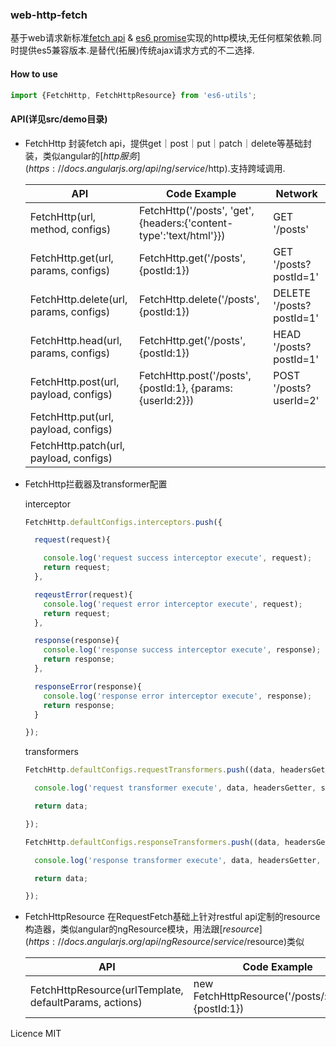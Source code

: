 ### web-http-fetch
基于web请求新标准[fetch api](https://fetch.spec.whatwg.org/) & [es6 promise](https://developer.mozilla.org/en-US/docs/Web/JavaScript/Reference/Global_Objects/Promise)实现的http模块,无任何框架依赖.同时提供es5兼容版本.是替代(拓展)传统ajax请求方式的不二选择.

#### How to use

```js
import {FetchHttp, FetchHttpResource} from 'es6-utils';
```

#### API(详见src/demo目录)
* FetchHttp 封装fetch api，提供get｜post｜put｜patch｜delete等基础封装，类似angular的[$http服务](https://docs.angularjs.org/api/ng/service/$http).支持跨域调用.

	|API|Code Example|Network|
	|-----------|-----------|------|
	| FetchHttp(url, method, configs) |FetchHttp('/posts', 'get', {headers:{'content-type':'text/html'}})|GET '/posts'|
	| FetchHttp.get(url, params, configs) |FetchHttp.get('/posts',{postId:1})|GET '/posts?postId=1'|
	| FetchHttp.delete(url, params, configs) |FetchHttp.delete('/posts',{postId:1})|DELETE '/posts?postId=1'|
	| FetchHttp.head(url, params, configs) |FetchHttp.get('/posts',{postId:1})|HEAD '/posts?postId=1'|
	| FetchHttp.post(url, payload, configs) |FetchHttp.post('/posts',{postId:1}, {params:{userId:2}})|POST '/posts?userId=2'| body:{postId:1}
	|FetchHttp.put(url, payload, configs)||
	|FetchHttp.patch(url, payload, configs)||
	
* FetchHttp拦截器及transformer配置
	
	interceptor
	
	```js
	FetchHttp.defaultConfigs.interceptors.push({
	
	  request(request){
	
	    console.log('request success interceptor execute', request);
	    return request;
	  },
	
	  reqeustError(request){
	    console.log('request error interceptor execute', request);
	    return request;
	  },
	
	  response(response){
	    console.log('response success interceptor execute', response);
	    return response;
	  },
	
	  responseError(response){
	    console.log('response error interceptor execute', response);
	    return response;
	  }
	
	});
	```
	
	transformers
	
	```js
	FetchHttp.defaultConfigs.requestTransformers.push((data, headersGetter, status) => {
	
	  console.log('request transformer execute', data, headersGetter, status);
	
	  return data;
	
	});

	FetchHttp.defaultConfigs.responseTransformers.push((data, headersGetter, status) => {
	
	  console.log('response transformer execute', data, headersGetter, status);
	
	  return data;
	
	});
	
	```


* FetchHttpResource 在RequestFetch基础上针对restful api定制的resource构造器，类似angular的ngResource模块，用法跟[$resource](https://docs.angularjs.org/api/ngResource/service/$resource)类似

	|API|Code Example|
	|-----------|-----------|
	| FetchHttpResource(urlTemplate, defaultParams, actions) |new FetchHttpResource('/posts/:postId', {postId:1})|
	
Licence MIT
	
